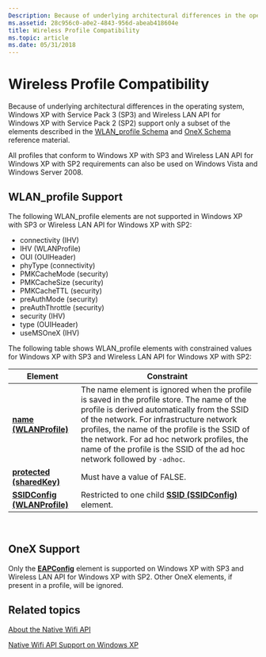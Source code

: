 ```yaml
---
Description: Because of underlying architectural differences in the operating system, Windows XP with Service Pack 3 (SP3) and Wireless LAN API for Windows XP with Service Pack 2 (SP2) support only a subset of the elements described in the WLAN\_profile Schema and OneX Schema reference material.
ms.assetid: 28c956c0-a0e2-4843-956d-abeab418604e
title: Wireless Profile Compatibility
ms.topic: article
ms.date: 05/31/2018
---
```


# Wireless Profile Compatibility

Because of underlying architectural differences in the operating system, Windows XP with Service Pack 3 (SP3) and Wireless LAN API for Windows XP with Service Pack 2 (SP2) support only a subset of the elements described in the [WLAN\_profile Schema](wlan-profileschema-schema.md) and [OneX Schema](onexschema-schema.md) reference material.

All profiles that conform to Windows XP with SP3 and Wireless LAN API for Windows XP with SP2 requirements can also be used on Windows Vista and Windows Server 2008.

## WLAN\_profile Support

The following WLAN\_profile elements are not supported in Windows XP with SP3 or Wireless LAN API for Windows XP with SP2:

-   connectivity (IHV)
-   IHV (WLANProfile)
-   OUI (OUIHeader)
-   phyType (connectivity)
-   PMKCacheMode (security)
-   PMKCacheSize (security)
-   PMKCacheTTL (security)
-   preAuthMode (security)
-   preAuthThrottle (security)
-   security (IHV)
-   type (OUIHeader)
-   useMSOneX (IHV)

The following table shows WLAN\_profile elements with constrained values for Windows XP with SP3 and Wireless LAN API for Windows XP with SP2:



| Element                                                                               | Constraint                                                                                                                                                                                                                                                                                                                                                       |
|---------------------------------------------------------------------------------------|------------------------------------------------------------------------------------------------------------------------------------------------------------------------------------------------------------------------------------------------------------------------------------------------------------------------------------------------------------------|
| [**name (WLANProfile)**](wlan-profileschema-name-wlanprofile-element.md)             | The name element is ignored when the profile is saved in the profile store. The name of the profile is derived automatically from the SSID of the network. For infrastructure network profiles, the name of the profile is the SSID of the network. For ad hoc network profiles, the name of the profile is the SSID of the ad hoc network followed by `-adhoc`. |
| [**protected (sharedKey)**](wlan-profileschema-protected-sharedkey-element.md)       | Must have a value of FALSE.                                                                                                                                                                                                                                                                                                                                      |
| [**SSIDConfig (WLANProfile)**](wlan-profileschema-ssidconfig-wlanprofile-element.md) | Restricted to one child [**SSID (SSIDConfig)**](wlan-profileschema-ssid-ssidconfig-element.md) element.                                                                                                                                                                                                                                                         |



 

## OneX Support

Only the [**EAPConfig**](onexschema-eapconfig-onex-element.md) element is supported on Windows XP with SP3 and Wireless LAN API for Windows XP with SP2. Other OneX elements, if present in a profile, will be ignored.

## Related topics

<dl> <dt>

[About the Native Wifi API](about-the-native-wifi-api.md)
</dt> <dt>

[Native Wifi API Support on Windows XP](about-wireless-lan-api-for-windows-xp-service-pack-2.md)
</dt> </dl>

 

 



